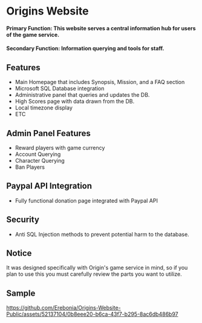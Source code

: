 # Origins Website

#### Primary Function: This website serves a central information hub for users of the game service. 
#### Secondary Function: Information querying and tools for staff.

## Features
- Main Homepage that includes Synopsis, Mission, and a FAQ section
- Microsoft SQL Database integration 
- Administrative panel that queries and updates the DB.
- High Scores page with data drawn from the DB.
- Local timezone display
- ETC

## Admin Panel Features
- Reward players with game currency
- Account Querying
- Character Querying
- Ban Players

## Paypal API Integration
- Fully functional donation page integrated with Paypal API

## Security
- Anti SQL Injection methods to prevent potential harm to the database.  

## Notice
It was designed specifically with Origin's game service in mind, so if you plan to use this you must carefully review the parts you want to utilize.

## Sample

https://github.com/Erebonia/Origins-Website-Public/assets/52137104/0b8eee20-b6ca-43f7-b295-8ac6db486b97




